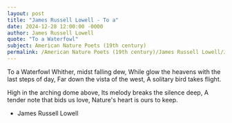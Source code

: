 ```yaml
---
layout: post
title: "James Russell Lowell - To a"
date: 2024-12-28 12:00:00 -0000
author: James Russell Lowell
quote: "To a Waterfowl"
subject: American Nature Poets (19th century)
permalink: /American Nature Poets (19th century)/James Russell Lowell/James Russell Lowell - To a
---
```


To a Waterfowl
Whither, midst falling dew,
   While glow the heavens with the last steps of day,
   Far down the vista of the west,
   A solitary bird takes flight.

High in the arching dome above,
   Its melody breaks the silence deep,
   A tender note that bids us love,
   Nature's heart is ours to keep.


- James Russell Lowell
